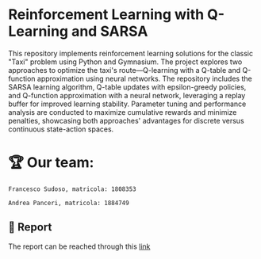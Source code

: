 # Reinforcement Learning with Q-Learning and SARSA
This repository implements reinforcement learning solutions for the classic "Taxi" problem using Python and Gymnasium. The project explores two approaches to optimize the taxi's route—Q-learning with a Q-table and Q-function approximation using neural networks. The repository includes the SARSA learning algorithm, Q-table updates with epsilon-greedy policies, and Q-function approximation with a neural network, leveraging a replay buffer for improved learning stability. Parameter tuning and performance analysis are conducted to maximize cumulative rewards and minimize penalties, showcasing both approaches' advantages for discrete versus continuous state-action spaces.

# 🏆 Our team:
```
Francesco Sudoso, matricola: 1808353

Andrea Panceri, matricola: 1884749
```

## 📖 Report

The report can be reached through this [link](https://github.com/Awenega/Reinforcement-Learning-with-Q-Learning-and-SARSA/blob/main/Report.pdf)
